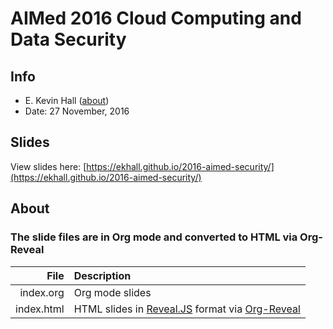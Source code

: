 # AIMed 2016 Cloud Computing and Data Security
## Info
* E. Kevin Hall ([about](https://ekhall.gitlab.io/))
* Date: 27 November, 2016

## Slides
View slides here: [https://ekhall.github.io/2016-aimed-security/](https://ekhall.github.io/2016-aimed-security/)

## About
### The slide files are in Org mode and converted to HTML via Org-Reveal

| File | Description |
|------: |:-----------  |
|index.org| Org mode slides|
|index.html|HTML slides in [Reveal.JS](https://github.com/hakimel/reveal.js/) format via [Org-Reveal](https://github.com/yjwen/org-reveal)|
